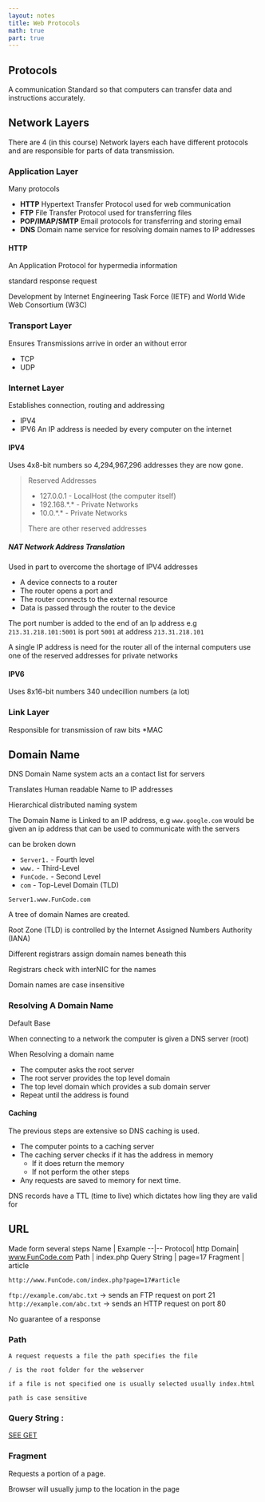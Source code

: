 ```yaml
---
layout: notes
title: Web Protocols
math: true
part: true
---
```


## Protocols
A communication Standard so that computers can transfer data and instructions accurately.


## Network Layers
There are 4 (in this course) Network layers each have different protocols and are responsible for parts of data transmission.
### Application Layer

Many protocols
* __HTTP__ Hypertext Transfer Protocol used for web communication
* __FTP__  File Transfer Protocol used for transferring files
* __POP/IMAP/SMTP__ Email protocols for transferring and storing email
* __DNS__ Domain name service for resolving domain names to IP addresses

#### HTTP
An Application Protocol for hypermedia information

standard response request

Development by Internet Engineering Task Force (IETF) and World Wide Web Consortium (W3C)

### Transport Layer
Ensures Transmissions arrive in order an without error
* TCP
* UDP


### Internet Layer
Establishes connection, routing and addressing
* IPV4
* IPV6
An IP address is needed by every computer on the internet

#### IPV4

Uses 4x8-bit numbers so 4,294,967,296 addresses
they are now gone.

> Reserved Addresses
> * 127.0.0.1 - LocalHost (the computer itself)
> * 192.168.\*.\* - Private Networks
> * 10.0.\*.\* - Private Networks
>
> There are other reserved addresses

##### NAT Network Address Translation
Used in part to overcome the shortage of IPV4 addresses

* A device connects to a router
* The router opens a port and 
* The router connects to the external resource
* Data is passed through the router to the device

The port number is added to the end of an Ip address
e.g `213.31.218.101:5001` is port `5001` at address `213.31.218.101`

A single IP address is need for the router all of the internal computers use 
one of the reserved addresses for private networks

#### IPV6

Uses 8x16-bit numbers 340 undecillion numbers (a lot)
### Link Layer
Responsible for transmission of raw bits
*MAC


## Domain Name 
DNS Domain Name system acts an a contact list for servers

Translates Human readable Name to IP addresses

Hierarchical distributed naming system

The Domain Name is Linked to an IP address, e.g `www.google.com` would be given an ip address that can be used to communicate with the servers

can be broken down 

* `Server1.` -  Fourth level
* `www.`     - Third-Level
* `FunCode.` - Second Level
* `com`      - Top-Level Domain (TLD)

`Server1.www.FunCode.com`

A tree of domain Names are created.

Root Zone (TLD) is controlled by the Internet Assigned Numbers Authority (IANA)

Different registrars assign domain names beneath this

Registrars check with interNIC for the names

Domain names are case insensitive

### Resolving A Domain Name
Default Base

When connecting to a network the computer is given a DNS server (root)

When Resolving a domain name
* The computer asks the root server
* The root server provides the top level domain
* The top level domain which provides a sub domain server
* Repeat until the address is found

#### Caching
The previous steps are extensive so DNS caching is used.
* The computer points to a caching server
* The caching server checks if it has the address in memory
    * If it does return the memory
    * If not perform the other steps
* Any requests are saved to memory for next time.

DNS records have a TTL (time to live) which dictates how ling they are valid for

## URL

Made form several steps
Name | Example
--|--
Protocol| http
Domain| www.FunCode.com
Path | index.php
Query String | page=17
Fragment | article

`http://www.FunCode.com/index.php?page=17#article`


`ftp://example.com/abc.txt` -> sends an FTP request on port 21
`http://example.com/abc.txt` -> sends an HTTP request on port 80

No guarantee of a response 

### Path 
    A request requests a file the path specifies the file

    / is the root folder for the webserver

    if a file is not specified one is usually selected usually index.html

    path is case sensitive

### Query String : 
[SEE GET](Theory3.html)

### Fragment

Requests a portion of a page.

Browser will usually jump to the location in the page


